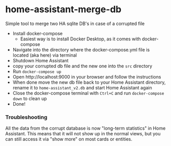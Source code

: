 # home-assistant-merge-db
Simple tool to merge two HA sqlite DB's in case of a corrupted file

- Install docker-compose
  - Easiest way is to install Docker Desktop, as it comes with docker-compose
- Navigate into the directory where the docker-compose.yml file is located (aka here) via terminal
- Shutdown Home Assistant
- copy your corrupted db file and the new one into the `src` directory
- Run `docker-compose up`
- Open http://localhost:9000 in your browser and follow the instructions
- When done move the new db file back to your Home Assistant directory, rename it to `home-assistant_v2.db` and start Home Assistant again
- Close the docker-compose terminal with `Ctrl+C` and run `docker-compose down` to clean up
- Done!

### Troubleshooting
All the data from the corrupt database is now "long-term statistics" in Home Assistant. This means that it will not show up in the normal views, but you can still access it via "show more" on most cards or entities.
